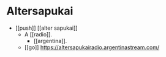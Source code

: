 # Altersapukai

- [[push]] [[alter sapukai]]
  - A [[radio]].
    - [[argentina]].
  - [[go]] https://altersapukairadio.argentinastream.com/


